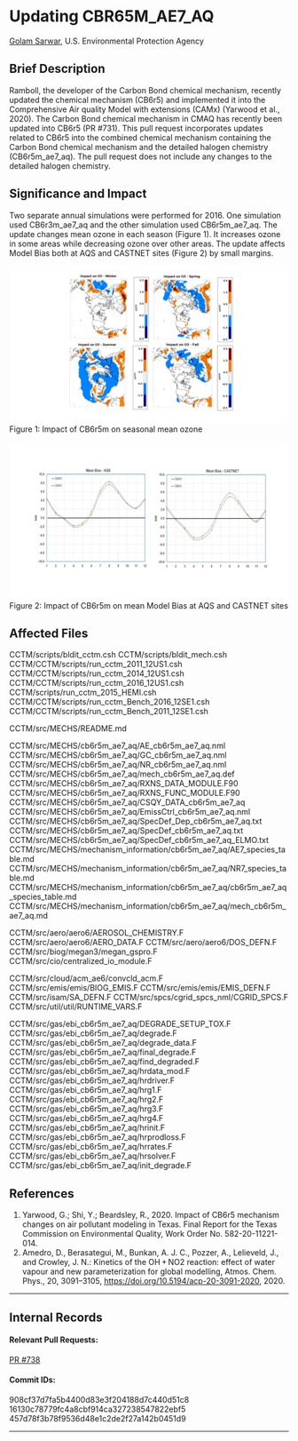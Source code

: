 
# Updating CBR65M_AE7_AQ  

[Golam Sarwar](mailto:sarwar.golam@epa.gov), U.S. Environmental Protection Agency

## Brief Description

Ramboll, the developer of the Carbon Bond chemical mechanism, recently updated the chemical mechanism (CB6r5) and implemented it into the Comprehensive Air quality Model with extensions (CAMx) (Yarwood et al., 2020). The Carbon Bond chemical mechanism in CMAQ has recently been updated into CB6r5 (PR #731). This pull request incorporates updates related to CB6r5 into the combined chemical mechanism containing the Carbon Bond chemical mechanism and the detailed halogen chemistry (CB6r5m_ae7_aq). The pull request does not include any changes to the detailed halogen chemistry. 
 
## Significance and Impact

Two separate annual simulations were performed for 2016. One simulation used CB6r3m_ae7_aq and the other simulation used CB6r5m_ae7_aq. The update changes mean ozone in each season (Figure 1). It increases ozone in some areas while decreasing ozone over other areas. The update affects Model Bias both at AQS and CASTNET sites (Figure 2) by small margins.

![Changes in Seasonal Mean Ozone](impact_of_cb6r5m_ae7_aq_on_ozone.jpg)
Figure 1: Impact of CB6r5m on seasonal mean ozone


![Model Bias](model_bias_with_cb6r5m_ae7_aq_and_cb6r3m_ae7_aq.jpg)
Figure 2: Impact of CB6r5m on mean Model Bias at AQS and CASTNET sites

## Affected Files

CCTM/scripts/bldit_cctm.csh
CCTM/scripts/bldit_mech.csh
CCTM/CCTM/scripts/run_cctm_2011_12US1.csh
CCTM/CCTM/scripts/run_cctm_2014_12US1.csh
CCTM/CCTM/scripts/run_cctm_2016_12US1.csh
CCTM/scripts/run_cctm_2015_HEMI.csh
CCTM/CCTM/scripts/run_cctm_Bench_2016_12SE1.csh
CCTM/CCTM/scripts/run_cctm_Bench_2011_12SE1.csh

CCTM/src/MECHS/README.md

CCTM/src/MECHS/cb6r5m_ae7_aq/AE_cb6r5m_ae7_aq.nml
CCTM/src/MECHS/cb6r5m_ae7_aq/GC_cb6r5m_ae7_aq.nml
CCTM/src/MECHS/cb6r5m_ae7_aq/NR_cb6r5m_ae7_aq.nml
CCTM/src/MECHS/cb6r5m_ae7_aq/mech_cb6r5m_ae7_aq.def
CCTM/src/MECHS/cb6r5m_ae7_aq/RXNS_DATA_MODULE.F90
CCTM/src/MECHS/cb6r5m_ae7_aq/RXNS_FUNC_MODULE.F90
CCTM/src/MECHS/cb6r5m_ae7_aq/CSQY_DATA_cb6r5m_ae7_aq
CCTM/src/MECHS/cb6r5m_ae7_aq/EmissCtrl_cb6r5m_ae7_aq.nml
CCTM/src/MECHS/cb6r5m_ae7_aq/SpecDef_Dep_cb6r5m_ae7_aq.txt
CCTM/src/MECHS/cb6r5m_ae7_aq/SpecDef_cb6r5m_ae7_aq.txt
CCTM/src/MECHS/cb6r5m_ae7_aq/SpecDef_cb6r5m_ae7_aq_ELMO.txt
CCTM/src/MECHS/mechanism_information/cb6r5m_ae7_aq/AE7_species_table.md
CCTM/src/MECHS/mechanism_information/cb6r5m_ae7_aq/NR7_species_table.md
CCTM/src/MECHS/mechanism_information/cb6r5m_ae7_aq/cb6r5m_ae7_aq_species_table.md
CCTM/src/MECHS/mechanism_information/cb6r5m_ae7_aq/mech_cb6r5m_ae7_aq.md

CCTM/src/aero/aero6/AEROSOL_CHEMISTRY.F
CCTM/src/aero/aero6/AERO_DATA.F
CCTM/src/aero/aero6/DOS_DEFN.F
CCTM/src/biog/megan3/megan_gspro.F 
CCTM/src/cio/centralized_io_module.F 

CCTM/src/cloud/acm_ae6/convcld_acm.F
CCTM/src/emis/emis/BIOG_EMIS.F
CCTM/src/emis/emis/EMIS_DEFN.F
CCTM/src/isam/SA_DEFN.F
CCTM/src/spcs/cgrid_spcs_nml/CGRID_SPCS.F
CCTM/src/util/util/RUNTIME_VARS.F

CCTM/src/gas/ebi_cb6r5m_ae7_aq/DEGRADE_SETUP_TOX.F 
CCTM/src/gas/ebi_cb6r5m_ae7_aq/degrade.F  
CCTM/src/gas/ebi_cb6r5m_ae7_aq/degrade_data.F 
CCTM/src/gas/ebi_cb6r5m_ae7_aq/final_degrade.F 
CCTM/src/gas/ebi_cb6r5m_ae7_aq/find_degraded.F 
CCTM/src/gas/ebi_cb6r5m_ae7_aq/hrdata_mod.F 
CCTM/src/gas/ebi_cb6r5m_ae7_aq/hrdriver.F 
CCTM/src/gas/ebi_cb6r5m_ae7_aq/hrg1.F 
CCTM/src/gas/ebi_cb6r5m_ae7_aq/hrg2.F 
CCTM/src/gas/ebi_cb6r5m_ae7_aq/hrg3.F 
CCTM/src/gas/ebi_cb6r5m_ae7_aq/hrg4.F 
CCTM/src/gas/ebi_cb6r5m_ae7_aq/hrinit.F 
CCTM/src/gas/ebi_cb6r5m_ae7_aq/hrprodloss.F 
CCTM/src/gas/ebi_cb6r5m_ae7_aq/hrrates.F 
CCTM/src/gas/ebi_cb6r5m_ae7_aq/hrsolver.F 
CCTM/src/gas/ebi_cb6r5m_ae7_aq/init_degrade.F 

## References

1.	Yarwood, G.; Shi, Y.; Beardsley, R., 2020. Impact of CB6r5 mechanism changes on air pollutant modeling in Texas. Final Report for the Texas Commission on Environmental Quality, Work Order No. 582-20-11221-014.
2.	Amedro, D., Berasategui, M., Bunkan, A. J. C., Pozzer, A., Lelieveld, J., and Crowley, J. N.: Kinetics of the OH + NO2 reaction: effect of water vapour and new parameterization for global modelling, Atmos. Chem. Phys., 20, 3091–3105, https://doi.org/10.5194/acp-20-3091-2020, 2020.

-----
## Internal Records
#### Relevant Pull Requests:
[PR #738](https://github.com/usepa/cmaq_dev/pull/738)
#### Commit IDs:
908cf37d7fa5b4400d83e3f204188d7c440d51c8
16130c78779fc4a8cbf914ca327238547822ebf5
457d78f3b78f9536d48e1c2de2f27a142b0451d9

-----
